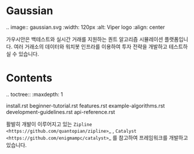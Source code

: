 Gaussian
========

.. image:: gaussian.svg
    :width: 120px
    :alt: Viper logo
    :align: center


가우시안은 백테스트와 실시간 거래를 지원하는 퀀트 알고리즘 시뮬레이션 플랫폼입니다.
여러 거래소의 데이터와 워치봇 인프라를 이용하여 투자 전략을 개발하고 테스트하실 수 있습니다.



Contents
========

.. toctree::
   :maxdepth: 1

   install.rst
   beginner-tutorial.rst
   features.rst
   example-algorithms.rst
   development-guidelines.rst
   api-reference.rst


활발히 개발이 이루어지고 있는
`Zipline <https://github.com/quantopian/zipline>`_
,
`Catalyst <https://github.com/enigmampc/catalyst>`_
를 참고하여 프레임워크를 개발하고 있습니다.
